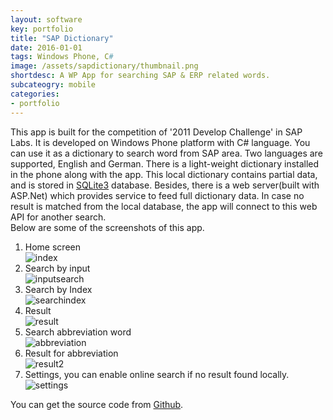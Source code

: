 ```yaml
---
layout: software
key: portfolio
title: "SAP Dictionary"
date: 2016-01-01
tags: Windows Phone, C#
image: /assets/sapdictionary/thumbnail.png
shortdesc: A WP App for searching SAP & ERP related words.
subcateogry: mobile
categories:
- portfolio
---
```


This app is built for the competition of '2011 Develop Challenge' in SAP Labs. It is developed on Windows Phone platform with C# language. You can use it as a dictionary to search word from SAP area. Two languages are supported, English and German. There is a light-weight dictionary installed in the phone along with the app. This local dictionary contains partial data, and is stored in [SQLite3](https://www.sqlite.org/) database. Besides, there is a web server(built with ASP.Net) which provides service to feed full dictionary data. In case no result is matched from the local database, the app will connect to this web API for another search.  
Below are some of the screenshots of this app.  
1. Home screen  
![index](/assets/sapdictionary/index.png "index")
2. Search by input  
![inputsearch](/assets/sapdictionary/search.png "inputsearch")
3. Search by Index  
![searchindex](/assets/sapdictionary/searchindex.png "searchindex")
4. Result  
![result](/assets/sapdictionary/result.png "result")
5. Search abbreviation word  
![abbreviation](/assets/sapdictionary/abbreviation.png "abbreviation")
6. Result for abbreviation  
![result2](/assets/sapdictionary/result2.png "result2")
7. Settings, you can enable online search if no result found locally.  
![settings](/assets/sapdictionary/settings.png "settings")

You can get the source code from [Github](https://github.com/jojozhuang/Projects/tree/master/SAPDictionary/Src "Source Code").
